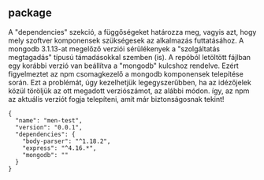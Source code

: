 
## package

A "dependencies" szekció, a függőségeket határozza meg, vagyis azt, hogy mely szoftver komponensek szükségesek az alkalmazás futtatásához.
A mongodb 3.1.13-at megelőző verziói sérülékenyek a "szolgáltatás megtagadás" típusú támadásokkal szemben (is).
A repóból letöltött fájlban egy korábbi verzió van beállítva a "mongodb" kulcshoz rendelve.
Ezért figyelmeztet az npm csomagkezelő a mongodb komponensek telepítése során.
Ezt a problémát, úgy kezelhetjük legegyszerűbben, ha az idézőjelek közül töröljük az ott megadott verziószámot, az alábbi módon.
így, az npm az aktuális verziót fogja telepíteni, amit már biztonságosnak tekint!

```
{
  "name": "men-test",
  "version": "0.0.1",
  "dependencies": {
    "body-parser": "^1.18.2",
    "express": "^4.16.*",
    "mongodb": ""
  }
}
```
